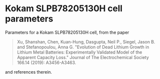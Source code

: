# Kokam SLPB78205130H cell parameters

Parameters for a Kokam SLPB78205130H cell, from the paper

> Xu, Shanshan, Chen, Kuan-Hung, Dasgupta, Neil P., Siegel, Jason B. and Stefanopoulou, Anna G. "Evolution of Dead Lithium Growth in Lithium Metal Batteries: Experimentally Validated Model of the Apparent Capacity Loss." Journal of The Electrochemical Society 166.14 (2019): A3456-A3463.

and references therein.
